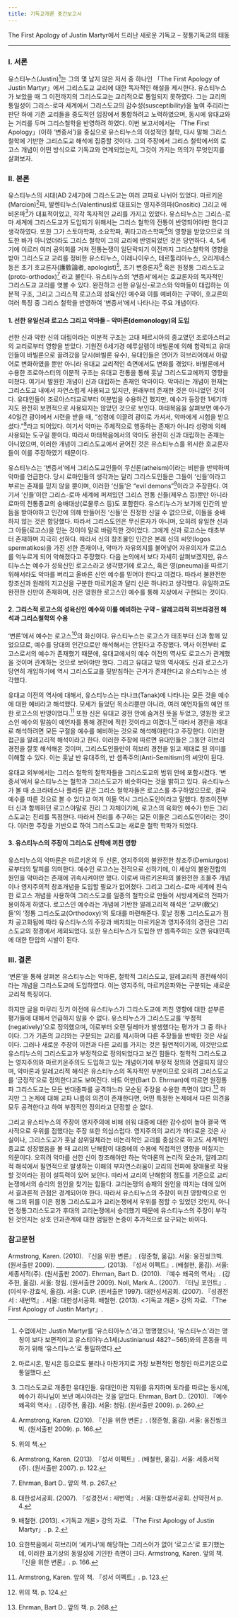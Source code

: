 ```yaml
---
title: 기독교개론 중간보고서
---
```


The First Apology of Justin Martyr에서 드러난 새로운 기독교 – 정통기독교의 태동

---

### Ⅰ. 서론

유스티누스(Justin)[^1]는 그의 몇 남지 않은 저서 중 하나인 「The First Apology of Justin Martyr」에서 그리스도교 교리에 대한 독자적인 해설을 제시한다. 유스티누스가 보았을 때 그 이전까지의 그리스도교는 교리적으로 통일되지 못하였다. 그는 교리의 통일성이 그리스-로마 세계에서 그리스도교의 감수성(susceptibility)을 높여 주리라는 판단 하에 기존 교리들을 중도적인 입장에서 통합하려고 노력하였으며, 동시에 유대교와는 거리를 두며 그리스철학을 반영하려 하였다. 이번 보고서에서는 「The First Apology」(이하 ‘변증서’)을 중심으로 유스티누스의 이성적인 철학, 다시 말해 그리스 철학에 기반한 그리스도교 해석에 집중할 것이다. 그의 주장에서 그리스 철학에서의 로고스 개념이 어떤 방식으로 기독교와 연계되었는지, 그것이 가지는 의의가 무엇인지를 살펴보자.

### Ⅱ. 본론

유스티누스의 시대(AD 2세기)에 그리스도교는 여러 교파로 나뉘어 있었다. 마르키온(Marcion)[^2]파, 발렌티누스(Valentinus)로 대표되는 영지주의파(Gnositic) 그리고 에비온파[^3]가 대표적이었고, 각각 독자적인 교리를 가지고 있었다. 유스티누스는 그리스-로마 세계에 그리스도교가 도입되기 위해서는 그리스 철학의 전통이 반영되어야만 한다고 생각하였다. 또한 그가 스토아학파, 소요학파, 퓌타고라스학파[^4]의 영향을 받았으므로 의도한 바가 아니었더라도 그리스 철학이 그의 교리에 반영되었던 것은 당연하다. 4, 5세기에 이르러 여러 공의회를 거쳐 전통논쟁이 일단락되기 이전까지 그리스철학의 영향을 받아 그리스도교 교리를 정비한 유스티누스, 이레나이우스, 테르툴리아누스, 오리게네스 등은 초기 호교론자(護敎論者, apologist)[^5], 초기 변증론자[^6] 혹은 원정통 그리스도교(proto-orthodox)[^7] 라고 불린다. 유스티누스의 ‘변증서’에서는 호교론자의 독자적인 그리스도교 교리를 엿볼 수 있다. 완전하고 선한 유일신-로고스와 악마들이 대립하는 이분적 구조, 그리고 그리스적 로고스의 성육신인 예수와 이를 예비하는 구약이, 호교론의 여러 특징 중 그리스 철학을 반영하여 ‘변증서’에서 나타나는 주요 개념이다.

#### 1. 선한 유일신과 로고스 그리고 악마들 – 악마론(demonology)의 도입

선한 신과 악한 신의 대립이라는 이분적 구조는 고대 페르시아의 종교였던 조로아스터교의 교리로부터 영향을 받았다. 기원전 6세기경 예루살렘이 바빌론에 의해 함락되고 유대인들이 바빌론으로 끌려갔을 당시(바빌론 유수), 유대인들은 언어가 히브리어에서 아람어로 변화하였을 뿐만 아니라 유대교 교리적인 측면에서도 변화를 겪었다. 바빌론에서 수용한 조로아스터의 이분적 구조는 유대교 전통을 통해 훗날 그리스도교에까지 영향을 미쳤다. 여기서 발원한 개념이 신과 대립하는 존재인 악마이다. 악마라는 개념이 현재는 그리스도교 내에서 자연스럽게 사용되고 있지만, 원래부터 존재한 것은 아니었던 것이다. 유대인들이 조로아스터교로부터 이분법을 수용하긴 했지만, 예수가 등장한 1세기까지도 완전히 보편적으로 사용되지는 않았던 것으로 보인다. 마태복음을 살펴보면 예수가 40일간 광야에서 시련을 받을 때, “성령에 이끌려 광야로 가셔서, 악마에게 시험을 받으셨다.”[^8]라고 되어있다. 여기서 악마는 주체적으로 행동하는 존재가 아니라 성령에 의해 사용되는 도구일 뿐이다. 따라서 마태복음에서의 악마도 완전히 신과 대립하는 존재는 아니었으며, 이러한 개념이 그리스도교에서 굳어진 것은 유스티누스를 위시한 호교론자들이 이를 주장하였기 때문이다.

유스티누스는 ‘변증서’에서 그리스도교인들이 무신론(atheism)이라는 비판을 반박하며 악마를 언급한다. 당시 로마인들의 생각과는 달리 그리스도인들은 그들이 ‘신들’이라고 부르는 존재를 믿지 않을 뿐이며, 이러한 ‘신들’은 “evil demons”[^9]이라고 주장한다. 여기서 ‘신들’이란 그리스-로마 세계에 퍼져있던 그리스 전통 신들(제우스 등)뿐만 아니라 로마의 전통종교의 숭배대상(로물루스 등)도 포함한다. 유스티누스가 보기에 인간의 받듬을 받아야하고 인간에 의해 만들어진 ‘신들’은 진정한 신일 수 없으므로, 이들을 숭배하지 않는 것은 합당했다. 따라서 그리스도인은 무신론자가 아니며, 오히려 유일한 신과 그 아들(로고스)을 믿는 것이야 말로 바람직한 것이었다. 그에게 신과 로고스는 태초부터 존재하며 지극히 선하다. 따라서 신의 창조물인 인간은 본래 신의 씨앗(logos spermatikos)을 가진 선한 존재이나, 악마가 자유의지를 불어넣어 자유의지가 로고스를 억누르게 되어 악해졌다고 주장했다. 다음 논의에서 보다 자세히 살펴보겠지만, 유스티누스는 예수가 성육신인 로고스라고 생각했기에 로고스, 혹은 영(pneuma)을 따르기 위해서라도 악마를 버리고 올바른 신인 예수를 믿어야 한다고 여겼다. 따라서 불완전한 창조신과 원래의 지고신을 구분한 마르키온과 달리 신은 하나라고 생각했다. 유일하고도 완전한 신만이 존재하며, 신은 영원한 로고스인 예수를 통해 지상에서 구현되는 것이다.

#### 2. 그리스적 로고스의 성육신인 예수와 이를 예비하는 구약 – 알레고리적 히브리경전 해석과 그리스철학의 수용

‘변론’에서 예수는 로고스[^10]의 화신이다. 유스티누스는 로고스가 태초부터 신과 함께 있었으므로, 예수를 당대의 인간으로만 해석해서는 안된다고 주장했다. 역사 이전부터 로고스로서의 예수가 존재했기 때문에, 유대교에서의 예수 이전의 역사도 로고스가 관계했을 것이며 관계하는 것으로 보아야만 했다. 그리고 유대교 밖의 역사에도 신과 로고스가 당연히 개입하기에 역시 그리스도교를 뒷받침하는 근거가 존재한다고 유스티누스는 생각했다.

유대교 이전의 역사에 대해서, 유스티누스는 타나크(Tanak)에 나타나는 모든 것을 예수에 대한 예비라고 해석했다. 모세가 들었던 목소리뿐만 아니라, 여러 예언자들의 예언 또한 로고스의 반영이었다.[^11] 또한 신은 유대교 경전 안에 숨겨진 뜻을 두었고, 영원한 로고스인 예수의 말씀이 예언자를 통해 경전에 적힌 것이라고 여겼다.[^12] 따라서 경전을 제대로 해석하려면 모든 구절을 예수를 예비하는 것으로 해석해야한다고 주장한다. 이러한 접근을 알레고리적 해석이라고 한다. 이러한 주장에 따르면 유대인들은 그동안 히브리 경전을 잘못 해석해온 것이며, 그리스도인들만이 히브리 경전을 읽고 제대로 된 의미를 이해할 수 있다. 이는 훗날 반 유대주의, 반 셈족주의(Anti-Semitism)의 씨앗이 된다.

유대교 외부에서는 그리스 철학의 철학자들을 그리스도교의 범위 안에 포함시켰다. ‘변증서’에서 유스티누스는 철학과 그리스도교가 비슷하다는 것을 밝히고 있다. 유스티누스가 볼 때 소크라테스나 플라톤 같은 그리스 철학자들은 로고스를 추구하였으므로, 결국 예수를 따른 것으로 볼 수 있다고 여겨 이들 역시 그리스도인이라고 말했다. 창조이전부터 신과 함께하던 로고스야말로 진리 그 자체이기에, 로고스의 육화인 예수가 만든 그리스도교는 진리를 독점한다. 따라서 진리를 추구하는 모든 이들은 그리스도인이라는 것이다. 이러한 주장을 기반으로 하여 그리스도교는 새로운 철학 학파가 되었다.

#### 3. 유스티누스의 주장이 그리스도 신학에 끼친 영향

유스티누스의 악마론은 마르키온의 두 신론, 영지주의의 불완전한 창조주(Demiurgos)로부터의 탈피를 의미한다. 예수인 로고스는 전적으로 선하기에, 이 세상의 불완전함의 원인을 악마라는 존재에 귀속시켜야만 했다. 이로써 마르키온파의 불완전한 조물주 개념이나 영지주의적 창조개념을 도입할 필요가 없어졌다.
그리고 그리스-로마 세계에 친숙한 로고스 개념을 사용하여 그리스도교를 일종의 철학으로 만들어 서방세계로의 전파가 용이하게 하였다. 로고스인 예수라는 개념에 기반한 알레고리적 해석은 ‘교부(敎父)들’의 ‘정통 그리스도교(Orthodoxy)’의 토대를 마련해준다. 훗날 정통 그리스도교가 점차 공고화됨에 따라 유스티누스의 주장과 배치되는 마르키온과 영지주의의 경전은 그리스도교의 정경에서 제외되었다. 또한 유스티누스가 도입한 반 셈족주의는 오랜 유대민족에 대한 탄압의 시발이 된다.

### Ⅲ. 결론

‘변론’을 통해 살펴본 유스티누스는 악마론, 철학적 그리스도교, 알레고리적 경전해석이라는 개념을 그리스도교에 도입하였다. 이는 영지주의, 마르키온파와는 구분되는 새로운 교리적 특징이다.

하지만 글을 마무리 짓기 이전에 유스티누스가 그리스도교에 끼친 영향에 대한 섣부른 평가들에 대해서 언급하지 않을 수 없다. 유스티누스가 그리스도교를 ‘부정적(negatively)’으로 정의했으며, 이로부터 오랜 딜레마가 발생했다는 평가가 그 중 하나이다. 그가 기존의 교리와는 구분되는 교리를 제시하며 다른 주장들을 반박한 것은 사실이다. 그러나 새로운 주장이 이전과 다른 교리를 가지는 것은 필연적이기에, 이것만으로 유스티누스의 그리스도교가 부정적으로 정의되었다고 보긴 힘들다. 철학적 그리스도교는 영지주의와 마르키온주의도 도입하고 있는 개념이기에 부정적 정의와 연결되지 않으며, 악마론과 알레고리적 해석은 유스티누스의 독자적인 부분이므로 오히려 그리스도교를 ‘긍정적’으로 정의한다고도 보여진다. 바트 어만(Bart D. Ehrman)에 따르면 원정통파 그리스도교는 모든 반대종파를 공격하느라 모순된 주장을 수용한 측면이 있다.[^13] 하지만 그 논제에 대해 교파 나름의 의견이 존재한다면, 어떤 특정한 논제에서 다른 의견을 모두 공격한다고 하여 부정적인 정의라고 단정할 순 없다.

그리고 유스티누스의 주장이 영지주의에 비해 쉬워 대중에 대한 감수성이 높아 결국 역사적으로 우위를 점했다는 주장 또한 의심스럽다. 영지주의의 교리가 까다로운 것은 사실이나, 그리스도교가 훗날 삼위일체라는 비논리적인 교리를 중심으로 하고도 세계적인 종교로 성장했음을 볼 때 교리의 난해함이 대중에의 수용에 직접적인 영향을 미칠지는 의문이다. 오히려 악마를 선한 신이 창조해야만 하는 악마론의 논리적 모순과, 알레고리적 해석에서 필연적으로 발생하는 이해의 부자연스러움이 교리의 전파에 장애물로 작용할 것이라는 점이 설득력이 있어 보인다. 따라서 교리의 난해함의 정도를 기준으로 교리 논쟁에서의 승리의 원인을 찾기는 힘들다. 교리논쟁의 승패의 원인을 따지는 데에 있어서 결과론적 관점은 경계되어야 한다. 따라서 유스티누스의 주장이 미친 영향력으로 인해 그의 뒤를 이은 정통 그리스도교가 교리논쟁에서 우위를 점할 수 있었던 것인지, 아니면 정통그리스도교가 후대의 교리논쟁에서 승리했기 때문에 유스티누스의 주장이 부각된 것인지는 상호 인과관계에 대한 엄밀한 논증이 추가적으로 요구되는 바이다.

### 참고문헌

Armstrong, Karen. (2010). 『신을 위한 변론』. (정준형, 옮김). 서울: 웅진씽크빅. (원서출판 2009).
_________________. (2013). 『성서 이펙트』. (배철현, 옮김). 서울: 세종서적(주). (원서출판 2007).
Ehrman, Bart D.. (2010). 『예수 왜곡의 역사』. (강주헌, 옮김). 서울: 청림. (원서출판 2009).
Noll, Mark A.. (2007). 『터닝 포인트』. (이석우·강효식, 옮김). 서울: CUP. (원서출판 1997).
대한성서공회. (2007). 『성경전서 : 새번역』. 서울: 대한성서공회.
배철현. (2013). <기독교 개론> 강의 자료. 「The First Apology of Justin Martyr」.

[^1]: 수업에서는 Justin Martyr를 ‘유스티아누스’라고 명명했으나, ‘유스티누스’라는 명칭이 보다 보편적이고 유스티아누스1세(JustinianusⅠ 482?∼565)와의 혼동을 피하기 위해 ‘유스티누스’로 통일하였다.
[^2]: 마르시온, 말시온 등으로도 불리나 마찬가지로 가장 보편적인 명칭인 마르키온으로 통일했다.
[^3]: 그리스도교로 개종한 유대인들. 유대인이란 지위를 유지하며 토라를 따르는 동시에, 예수가 하나님이 보낸 메시아라는 것을 믿었다. Ehrman, Bart D.. (2010). 『예수 왜곡의 역사』. (강주헌, 옮김). 서울: 청림. (원서출판 2009). p. 260.
[^4]: Armstrong, Karen. (2010). 『신을 위한 변론』. (정준형, 옮김). 서울: 웅진씽크빅. (원서출판 2009). p. 166.
[^5]: 위의 책.
[^6]: Armstrong, Karen. (2013). 『성서 이펙트』. (배철현, 옮김). 서울: 세종서적(주). (원서출판 2007). p. 122.
[^7]: Ehrman, Bart D.. 앞의 책. p. 267.
[^8]: 대한성서공회. (2007). 『성경전서 : 새번역』. 서울: 대한성서공회. 신약전서 p. 4.
[^9]: 배철현. (2013). <기독교 개론> 강의 자료. 「The First Apology of Justin Martyr」. p. 2.
[^10]: 요한복음에서 히브리어 ‘셰키나’에 해당하는 그리스어가 없어 ‘로고스’로 표기했는데, 이러한 표기상의 동일성에 기인한 측면이 크다. Armstrong, Karen. 앞의 책. 『신을 위한 변론』. p. 166.
[^11]: Armstrong, Karen. 앞의 책. 『성서 이펙트』. p. 123.
[^12]: 위의 책. p. 124.
[^13]: Ehrman, Bart D.. 앞의 책. p. 268.
